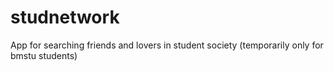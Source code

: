 # studnetwork
App for searching friends and lovers in student society
(temporarily only for bmstu students)
